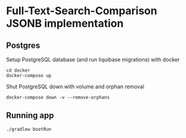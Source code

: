 # Full-Text-Search-Comparison JSONB implementation

## Postgres

Setup PostgreSQL database (and run liquibase migrations) with docker
```
cd docker
docker-compose up
```
Shut PostgreSQL down with volume and orphan removal
```
docker-compose down -v --remove-orphans
```

## Running app

`./gradlew bootRun`